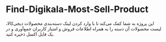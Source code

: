 # Find-Digikala-Most-Sell-Product
این پروژه به شما کمک می‌کند تا با وارد کردن لینک دسته‌بندی محصولات دیجی‌کالا، لیست محصولات آن دسته را به همراه اطلاعات فروش و امتیاز کاربران جمع‌آوری و در یک فایل اکسل ذخیره کنید.
